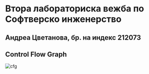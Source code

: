 # Втора лабораториска вежба по Софтверско инженерство

## Андреа Цветанова, бр. на индекс 212073

## Control Flow Graph
![cfg](https://github.com/de1u1u/SI_2024_lab2_212073/assets/159577970/e0506fd5-1264-418a-a479-a7ca2fbaa35d)

